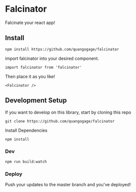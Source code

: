 # Falcinator
Falcinate your react app!

## Install
`npm install https://github.com/quangogage/falcinator`

import falcinator into your desired component.

`import falcinator from 'falcinator'`

Then place it as you like!

`<Falcinator />`


## Development Setup
If you want to develop on this library, start by cloning this repo

`git clone https://github.com/quangogage/falcinator`

Install Dependencies

`npm install`

### Dev
`npm run build:watch`

### Deploy
Push your updates to the master branch and you've deployed!
